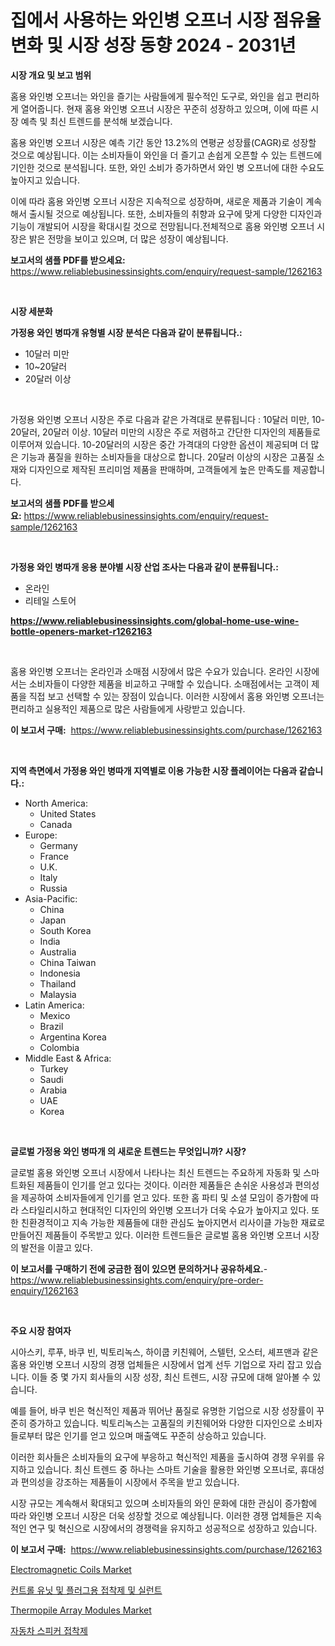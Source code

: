 <p><h1>집에서 사용하는 와인병 오프너 시장 점유율 변화 및 시장 성장 동향 2024 - 2031년</h1></p><p><strong>시장 개요 및 보고 범위</strong></p>
<p><p>홈용 와인병 오프너는 와인을 즐기는 사람들에게 필수적인 도구로, 와인을 쉽고 편리하게 열어줍니다. 현재 홈용 와인병 오프너 시장은 꾸준히 성장하고 있으며, 이에 따른 시장 예측 및 최신 트렌드를 분석해 보겠습니다.</p><p>홈용 와인병 오프너 시장은 예측 기간 동안 13.2%의 연평균 성장률(CAGR)로 성장할 것으로 예상됩니다. 이는 소비자들이 와인을 더 즐기고 손쉽게 오픈할 수 있는 트렌드에 기인한 것으로 분석됩니다. 또한, 와인 소비가 증가하면서 와인 병 오프너에 대한 수요도 높아지고 있습니다.</p><p>이에 따라 홈용 와인병 오프너 시장은 지속적으로 성장하며, 새로운 제품과 기술이 계속해서 출시될 것으로 예상됩니다. 또한, 소비자들의 취향과 요구에 맞게 다양한 디자인과 기능이 개발되어 시장을 확대시킬 것으로 전망됩니다.전체적으로 홈용 와인병 오프너 시장은 밝은 전망을 보이고 있으며, 더 많은 성장이 예상됩니다.</p></p>
<p><strong>보고서의 샘플 PDF를 받으세요:</strong> <a href="https://www.reliablebusinessinsights.com/enquiry/request-sample/1262163">https://www.reliablebusinessinsights.com/enquiry/request-sample/1262163</a></p>
<p>&nbsp;</p>
<p><strong>시장 세분화</strong></p>
<p><strong>가정용 와인 병따개 유형별 시장 분석은 다음과 같이 분류됩니다.:</strong></p>
<p><ul><li>10달러 미만</li><li>10~20달러</li><li>20달러 이상</li></ul></p>
<p>&nbsp;</p>
<p><p>가정용 와인병 오프너 시장은 주로 다음과 같은 가격대로 분류됩니다 : 10달러 미만, 10-20달러, 20달러 이상. 10달러 미만의 시장은 주로 저렴하고 간단한 디자인의 제품들로 이루어져 있습니다. 10-20달러의 시장은 중간 가격대의 다양한 옵션이 제공되며 더 많은 기능과 품질을 원하는 소비자들을 대상으로 합니다. 20달러 이상의 시장은 고품질 소재와 디자인으로 제작된 프리미엄 제품을 판매하며, 고객들에게 높은 만족도를 제공합니다.</p></p>
<p><strong>보고서의 샘플 PDF를 받으세요:</strong>&nbsp;<a href="https://www.reliablebusinessinsights.com/enquiry/request-sample/1262163">https://www.reliablebusinessinsights.com/enquiry/request-sample/1262163</a></p>
<p>&nbsp;</p>
<p><strong> 가정용 와인 병따개 응용 분야별 시장 산업 조사는 다음과 같이 분류됩니다.:</strong></p>
<p><ul><li>온라인</li><li>리테일 스토어</li></ul></p>
<p><strong><a href="https://www.reliablebusinessinsights.com/global-home-use-wine-bottle-openers-market-r1262163">https://www.reliablebusinessinsights.com/global-home-use-wine-bottle-openers-market-r1262163</a></strong></p>
<p>&nbsp;</p>
<p><p>홈용 와인병 오프너는 온라인과 소매점 시장에서 많은 수요가 있습니다. 온라인 시장에서는 소비자들이 다양한 제품을 비교하고 구매할 수 있습니다. 소매점에서는 고객이 제품을 직접 보고 선택할 수 있는 장점이 있습니다. 이러한 시장에서 홈용 와인병 오프너는 편리하고 실용적인 제품으로 많은 사람들에게 사랑받고 있습니다.</p></p>
<p><strong>이 보고서 구매:</strong>&nbsp; <a href="https://www.reliablebusinessinsights.com/purchase/1262163">https://www.reliablebusinessinsights.com/purchase/1262163</a></p>
<p>&nbsp;</p>
<p><strong>지역 측면에서 가정용 와인 병따개 지역별로 이용 가능한 시장 플레이어는 다음과 같습니다.:</strong></p>
<p><ul>
    <li>
        North America:
        <ul>
            <li>United States</li>
            <li>Canada</li>
        </ul>
    </li>
    <li>
        Europe:
        <ul>
            <li>Germany</li>
            <li>France</li>
            <li>U.K.</li>
            <li>Italy</li>
            <li>Russia</li>
        </ul>
    </li>
    <li>
        Asia-Pacific:
        <ul>
            <li>China</li>
            <li>Japan</li>
            <li>South Korea</li>
            <li>India</li>
            <li>Australia</li>
            <li>China Taiwan</li>
            <li>Indonesia</li>
            <li>Thailand</li>
            <li>Malaysia</li>
        </ul>
    </li>
    <li>
        Latin America:
        <ul>
            <li>Mexico</li>
            <li>Brazil</li>
            <li>Argentina Korea</li>
            <li>Colombia</li>
        </ul>
    </li>
    <li>
        Middle East & Africa:
        <ul>
            <li>Turkey</li>
            <li>Saudi</li>
            <li>Arabia</li>
            <li>UAE</li>
            <li>Korea</li>
        </ul>
    </li>
    </ul></p>
<p>&nbsp;</p>
<p><strong>글로벌 가정용 와인 병따개 의 새로운 트렌드는 무엇입니까? 시장?</strong></p>
<p><p>글로벌 홈용 와인병 오프너 시장에서 나타나는 최신 트렌드는 주요하게 자동화 및 스마트화된 제품들이 인기를 얻고 있다는 것이다. 이러한 제품들은 손쉬운 사용성과 편의성을 제공하여 소비자들에게 인기를 얻고 있다. 또한 홈 파티 및 소셜 모임이 증가함에 따라 스타일리시하고 현대적인 디자인의 와인병 오프너가 더욱 수요가 높아지고 있다. 또한 친환경적이고 지속 가능한 제품들에 대한 관심도 높아지면서 리사이클 가능한 재료로 만들어진 제품들이 주목받고 있다. 이러한 트렌드들은 글로벌 홈용 와인병 오프너 시장의 발전을 이끌고 있다.</p></p>
<p><strong>이 보고서를 구매하기 전에 궁금한 점이 있으면 문의하거나 공유하세요.</strong>- <a href="https://www.reliablebusinessinsights.com/enquiry/pre-order-enquiry/1262163">https://www.reliablebusinessinsights.com/enquiry/pre-order-enquiry/1262163</a></p>
<p>&nbsp;</p>
<p><strong>주요 시장 참여자</strong></p>
<p><p>시아스키, 루푸, 바쿠 빈, 빅토리녹스, 하이쿱 키친웨어, 스텔턴, 오스터, 셰프맨과 같은 홈용 와인병 오프너 시장의 경쟁 업체들은 시장에서 업계 선두 기업으로 자리 잡고 있습니다. 이들 중 몇 가지 회사들의 시장 성장, 최신 트렌드, 시장 규모에 대해 알아볼 수 있습니다. </p><p>예를 들어, 바쿠 빈은 혁신적인 제품과 뛰어난 품질로 유명한 기업으로 시장 성장률이 꾸준히 증가하고 있습니다. 빅토리녹스는 고품질의 키친웨어와 다양한 디자인으로 소비자들로부터 많은 인기를 얻고 있으며 매출액도 꾸준히 상승하고 있습니다.</p><p>이러한 회사들은 소비자들의 요구에 부응하고 혁신적인 제품을 출시하여 경쟁 우위를 유지하고 있습니다. 최신 트렌드 중 하나는 스마트 기술을 활용한 와인병 오프너로, 휴대성과 편의성을 강조하는 제품들이 시장에서 주목을 받고 있습니다.</p><p>시장 규모는 계속해서 확대되고 있으며 소비자들의 와인 문화에 대한 관심이 증가함에 따라 와인병 오프너 시장은 더욱 성장할 것으로 예상됩니다. 이러한 경쟁 업체들은 지속적인 연구 및 혁신으로 시장에서의 경쟁력을 유지하고 성공적으로 성장하고 있습니다.</p></p>
<p><strong>이 보고서 구매:</strong>&nbsp;&nbsp;<a href="https://www.reliablebusinessinsights.com/purchase/1262163">https://www.reliablebusinessinsights.com/purchase/1262163</a></p>
<p><p><a href="https://issuu.com/reportprime-2/docs/electromagnetic-coils-market-size-2030.pptx">Electromagnetic Coils Market</a></p><p><a href="https://github.com/EthaWolf/Market-Research-Report-List-1/blob/main/693618492064.md">컨트롤 유닛 및 플러그용 접착제 및 실런트</a></p><p><a href="https://issuu.com/reportprime-2/docs/thermopile-array-modules-market-size-2030.pptx">Thermopile Array Modules Market</a></p><p><a href="https://github.com/kvbohdfy111/Market-Research-Report-List-1/blob/main/120252092065.md">자동차 스피커 접착제</a></p></p>